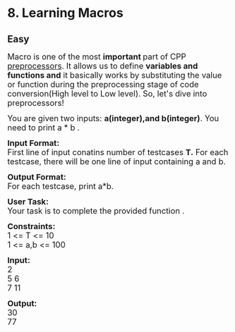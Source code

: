 # 8. Learning Macros
## Easy 
<div class="problem-statement">
                <p></p><p><span style="font-size:18px">Macro is one of the most <strong>important </strong>part of CPP <a href="https://www.geeksforgeeks.org/cc-preprocessors/" target="_blank">preprocessors</a>. It allows us to define <strong>variables and functions and</strong> it basically works by substituting the value or function during the preprocessing stage of code conversion(High level to Low level). So, let's dive into preprocessors!</span></p>

<p><span style="font-size:18px">You are given two inputs: <strong>a(integer),and b(integer)</strong>. You need to print a * b .</span></p>

<p><span style="font-size:18px"><strong>Input Format:</strong><br>
First line of input conatins number of testcases <strong>T.</strong> For each testcase, there will be one line of input containing a and b.</span></p>

<p><span style="font-size:18px"><strong>Output Format:</strong><br>
For each testcase, print a*b.</span></p>

<p><span style="font-size:18px"><strong>User Task: </strong><br>
Your task is to complete the provided function . </span></p>

<p><span style="font-size:18px"><strong>Constraints:</strong><br>
1 &lt;= T &lt;= 10<br>
1 &lt;= a,b &lt;= 100</span></p>

<p><span style="font-size:18px"><strong>Input:</strong><br>
2</span><br>
<span style="font-size:18px">5 6<br>
7 11</span></p>

<p><span style="font-size:18px"><strong>Output:</strong><br>
30<br>
77</span></p>

<p>&nbsp;</p>
 <p></p>
            </div>